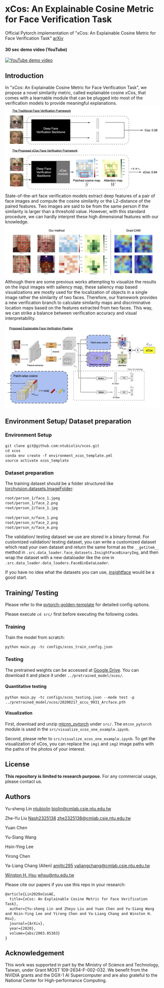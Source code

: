 # xCos: An Explainable Cosine Metric for Face Verification Task

Official Pytorch implementation of "xCos: An Explainable Cosine Metric for Face Verification Task" [arXiv](https://arxiv.org/abs/2003.05383)

#### 30 sec demo video (YouTube)
[![YouTube demo video](https://i.imgur.com/dlV49X6.png)](https://www.youtube.com/watch?v=lFIW_w0y08A&feature=emb_logo)

## Introduction
In "xCos: An Explainable Cosine Metric for Face Verification Task", we propose a novel similarity metric, called explainable cosine xCos, that comes with a learnable module that can be plugged into most of the verification models to provide meaningful explanations.
<img src='./doc/idea.png'>
State-of-the-art face verification models extract deep features of a pair of face images and compute the cosine similarity or the L2-distance of the paired features. Two images are said to be from the same person if the similarity is larger than a threshold value. However, with this standard procedure, we can hardly interpret these high dimensional features with our knowledge.
<img src='./doc/compare_xcos_with_grad_cam.png'>
Although there are some previous works attempting to visualize the results on the input images with saliency map, these saliency map based visualizations are mostly used for the localization of objects in a single image rather the similarity of two faces. Therefore, our framework provides a new verification branch to calculate similarity maps and discriminative location maps based on the features extracted from two faces. This way, we can strike a balance between verification accuracy and visual interpretability.
<img src='./doc/architecture.png'>

## Environment Setup/ Dataset preparation
### Environment Setup
```
git clone git@github.com:ntubiolin/xcos.git
cd xcos
conda env create -f environment_xcos_template.yml
source activate xcos_template
```
### Dataset preparation
The training dataset should be a folder structured like [torchvision.datasets.ImageFolder](https://pytorch.org/docs/stable/torchvision/datasets.html#imagefolder):
```
root/person_1/face_1.jpeg
root/person_1/face_2.png
root/person_2/face_1.jpg

root/person_n/face_1.png
root/person_n/face_2.png
root/person_n/face_m.png
```

The validation/ testing dataset we use are stored in a binary format. For customized validation/ testing dataset, you can write a customized dataset which read your own dataset and return the same format as the `__getitem__` method in `.src.data_loader.face_datasets.InsightFaceBinaryImg`, and then wrap the dataset with a new dataloader like the one in `.src.data_loader.data_loaders.FaceBinDataLoader`.

If you have no idea what the datasets you can use, [insightface](https://github.com/deepinsight/insightface) would be a good start.

## Training/ Testing
Please refer to the [pytorch-golden-template](https://github.com/amjltc295/pytorch-golden-template) for detailed config options.

Please execute `cd src/` first before executing the following codes.
### Training
Train the model from scratch:
```
python main.py -tc configs/xcos_train_config.json
```

### Testing
The pretrained weights can be accessed at [Google Drive](https://drive.google.com/file/d/1g5QnCATkoWZ1WXV1NZW6DbYqRPLx-ndo/view?usp=sharing). You can download it and place it under `../pretrained_model/xcos/`.
#### Quantitative testing
```
python main.py -tc configs/xcos_testing.json --mode test -p ../pretrained_model/xcos/20200217_accu_9931_Arcface.pth
```
#### Visualization
First, download and unzip [mtcnn_pytorch](https://drive.google.com/file/d/1d948kXxnc0RJv19v0ZK_zCqt7RpgXeis/view?usp=sharing) under `src/`. The `mtcnn_pytorch` module is used in the `src/visualize_xcos_one_example.ipynb`.

Second, please refer to `src/visualize_xcos_one_example.ipynb`. To get the visualization of xCos, you can replace the `img1` and `img2` image paths with the paths of the photos of your interest.

## License
**This repository is limited to research purpose.** For any commercial usage, please contact us.

## Authors
Yu-sheng Lin [ntubiolin](https://github.com/ntubiolin) biolin@cmlab.csie.ntu.edu.tw

Zhe-Yu Liu [Nash2325138](https://github.com/Nash2325138) zhe2325138@cmlab.csie.ntu.edu.tw

Yuan Chen

Yu-Siang Wang

Hsin-Ying Lee

Yirong Chen

Ya-Liang Chang (Allen) [amjltc295](https://github.com/amjltc295/) yaliangchang@cmlab.csie.ntu.edu.tw

[Winston H. Hsu](https://winstonhsu.info/) whsu@ntu.edu.tw

Please cite our papers if you use this repo in your research:
```
@article{Lin2020xCosAE,
  title={xCos: An Explainable Cosine Metric for Face Verification Task},
  author={Yu-sheng Lin and Zheyu Liu and Yuan Chen and Yu-Siang Wang and Hsin-Ying Lee and Yirong Chen and Ya-Liang Chang and Winston H. Hsu},
  journal={ArXiv},
  year={2020},
  volume={abs/2003.05383}
}
```
## Acknowledgement
This work was supported in part by the Ministry of Science and Technology, Taiwan, under Grant MOST 109-2634-F-002-032. We benefit from the NVIDIA grants and the DGX-1 AI Supercomputer and are also grateful to the National Center for High-performance Computing.

